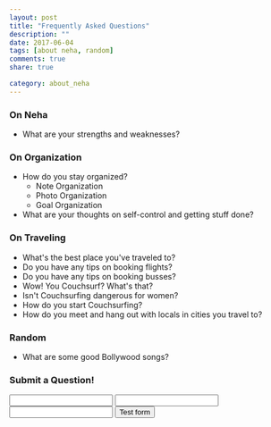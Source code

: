 ```yaml
---
layout: post
title: "Frequently Asked Questions"
description: ""
date: 2017-06-04
tags: [about neha, random]
comments: true
share: true

category: about_neha
--- 
```


### On Neha

* What are your strengths and weaknesses?

### On Organization

* How do you stay organized? 
	* Note Organization
	* Photo Organization
	* Goal Organization
* What are your thoughts on self-control and getting stuff done?


### On Traveling

* What's the best place you've traveled to? 
* Do you have any tips on booking flights?
* Do you have any tips on booking busses?
* Wow! You Couchsurf? What's that?
* Isn't Couchsurfing dangerous for women?
* How do you start Couchsurfing?
* How do you meet and hang out with locals in cities you travel to? 

### Random

* What are some good Bollywood songs? 

### Submit a Question!

<form action="https://getsimpleform.com/messages?form_api_token=1e0256f40c485148dabe87950ca9a68b" method="post">
  <!-- the redirect_to is optional, the form will redirect to the referrer on submission -->
  <!-- all your input fields here.... -->
  <input type='text' name='Question' />
  <input type='text' name='First & Last Name' />
  <input type='text' name='Email' />
  <input type='submit' value='Test form' />
</form>
